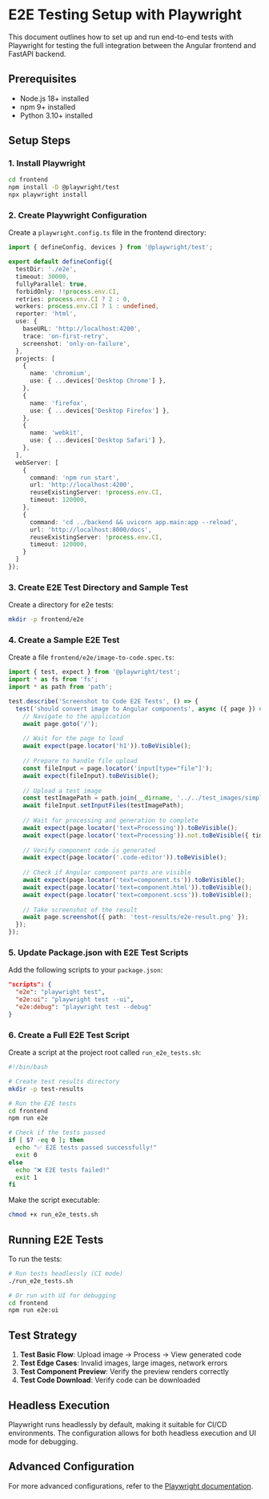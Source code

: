 # E2E Testing Setup with Playwright

This document outlines how to set up and run end-to-end tests with Playwright for testing the full integration between the Angular frontend and FastAPI backend.

## Prerequisites

- Node.js 18+ installed
- npm 9+ installed
- Python 3.10+ installed

## Setup Steps

### 1. Install Playwright

```bash
cd frontend
npm install -D @playwright/test
npx playwright install
```

### 2. Create Playwright Configuration

Create a `playwright.config.ts` file in the frontend directory:

```typescript
import { defineConfig, devices } from '@playwright/test';

export default defineConfig({
  testDir: './e2e',
  timeout: 30000,
  fullyParallel: true,
  forbidOnly: !!process.env.CI,
  retries: process.env.CI ? 2 : 0,
  workers: process.env.CI ? 1 : undefined,
  reporter: 'html',
  use: {
    baseURL: 'http://localhost:4200',
    trace: 'on-first-retry',
    screenshot: 'only-on-failure',
  },
  projects: [
    {
      name: 'chromium',
      use: { ...devices['Desktop Chrome'] },
    },
    {
      name: 'firefox',
      use: { ...devices['Desktop Firefox'] },
    },
    {
      name: 'webkit',
      use: { ...devices['Desktop Safari'] },
    },
  ],
  webServer: [
    {
      command: 'npm run start',
      url: 'http://localhost:4200',
      reuseExistingServer: !process.env.CI,
      timeout: 120000,
    },
    {
      command: 'cd ../backend && uvicorn app.main:app --reload',
      url: 'http://localhost:8000/docs',
      reuseExistingServer: !process.env.CI,
      timeout: 120000,
    }
  ]
});
```

### 3. Create E2E Test Directory and Sample Test

Create a directory for e2e tests:

```bash
mkdir -p frontend/e2e
```

### 4. Create a Sample E2E Test

Create a file `frontend/e2e/image-to-code.spec.ts`:

```typescript
import { test, expect } from '@playwright/test';
import * as fs from 'fs';
import * as path from 'path';

test.describe('Screenshot to Code E2E Tests', () => {
  test('should convert image to Angular components', async ({ page }) => {
    // Navigate to the application
    await page.goto('/');
    
    // Wait for the page to load
    await expect(page.locator('h1')).toBeVisible();
    
    // Prepare to handle file upload
    const fileInput = page.locator('input[type="file"]');
    await expect(fileInput).toBeVisible();
    
    // Upload a test image
    const testImagePath = path.join(__dirname, '../../test_images/simple_ui.png');
    await fileInput.setInputFiles(testImagePath);
    
    // Wait for processing and generation to complete
    await expect(page.locator('text=Processing')).toBeVisible();
    await expect(page.locator('text=Processing')).not.toBeVisible({ timeout: 60000 });
    
    // Verify component code is generated
    await expect(page.locator('.code-editor')).toBeVisible();
    
    // Check if Angular component parts are visible
    await expect(page.locator('text=component.ts')).toBeVisible();
    await expect(page.locator('text=component.html')).toBeVisible();
    await expect(page.locator('text=component.scss')).toBeVisible();
    
    // Take screenshot of the result
    await page.screenshot({ path: 'test-results/e2e-result.png' });
  });
});
```

### 5. Update Package.json with E2E Test Scripts

Add the following scripts to your `package.json`:

```json
"scripts": {
  "e2e": "playwright test",
  "e2e:ui": "playwright test --ui",
  "e2e:debug": "playwright test --debug"
}
```

### 6. Create a Full E2E Test Script

Create a script at the project root called `run_e2e_tests.sh`:

```bash
#!/bin/bash

# Create test results directory
mkdir -p test-results

# Run the E2E tests
cd frontend
npm run e2e

# Check if the tests passed
if [ $? -eq 0 ]; then
  echo "✅ E2E tests passed successfully!"
  exit 0
else
  echo "❌ E2E tests failed!"
  exit 1
fi
```

Make the script executable:

```bash
chmod +x run_e2e_tests.sh
```

## Running E2E Tests

To run the tests:

```bash
# Run tests headlessly (CI mode)
./run_e2e_tests.sh

# Or run with UI for debugging
cd frontend
npm run e2e:ui
```

## Test Strategy

1. **Test Basic Flow**: Upload image → Process → View generated code
2. **Test Edge Cases**: Invalid images, large images, network errors
3. **Test Component Preview**: Verify the preview renders correctly
4. **Test Code Download**: Verify code can be downloaded

## Headless Execution

Playwright runs headlessly by default, making it suitable for CI/CD environments. The configuration allows for both headless execution and UI mode for debugging.

## Advanced Configuration

For more advanced configurations, refer to the [Playwright documentation](https://playwright.dev/docs/intro). 